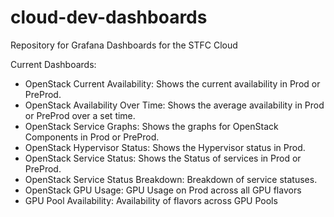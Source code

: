 # cloud-dev-dashboards
Repository for Grafana Dashboards for the STFC Cloud

Current Dashboards:

- OpenStack Current Availability: Shows the current availability in Prod or PreProd.
- OpenStack Availability Over Time: Shows the average availability in Prod or PreProd over a set time.
- OpenStack Service Graphs: Shows the graphs for OpenStack Components in Prod or PreProd.
- OpenStack Hypervisor Status: Shows the Hypervisor status in Prod.
- OpenStack Service Status: Shows the Status of services in Prod or PreProd.
- OpenStack Service Status Breakdown: Breakdown of service statuses.
- OpenStack GPU Usage: GPU Usage on Prod across all GPU flavors
- GPU Pool Availability: Availability of flavors across GPU Pools